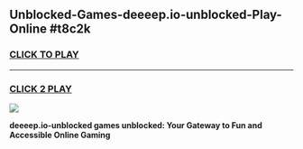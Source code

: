 
## Unblocked-Games-deeeep.io-unblocked-Play-Online #t8c2k
<h3>
<a href="https://news.freeplayer.one?title=deeeep.io-unblocked&ref=3">CLICK TO PLAY</a></h3>
<hr>

<h3>
<a href="https://news.freeplayer.one?title=deeeep.io-unblocked&ref=3">CLICK 2 PLAY</a>
  
</h3>

<a href="https://news.freeplayer.one?title=deeeep.io-unblocked&ref=3"><img src="https://clearcache.store/games.png"></a>


**deeeep.io-unblocked games unblocked: Your Gateway to Fun and Accessible Online Gaming**

